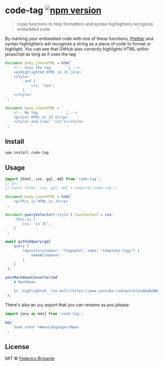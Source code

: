 # code-tag [![npm version](https://img.shields.io/npm/v/code-tag.svg)](https://www.npmjs.com/package/code-tag)

> noop functions to help formatters and syntax highlighters recognize embedded code

By marking your embedded code with one of these functions, [Prettier](https://prettier.io/docs/en/options.html#embedded-language-formatting) and syntax highlighters will recognize a string as a piece of code to format or highlight. You can see that GitHub also correctly highlights HTML within javascript as long as it uses the tag:

```js
document.body.innerHTML = html`
	<!-- Uses the tag        👆 -->
	<p>Highlighted HTML in JS 🙂</p>
	<style>
		.and {
			css: 'too';
		}
	</style>
`;

document.body.innerHTML = `
	<!-- No tag             👆 -->
	<p>Just HTML in JS 😕</p>
	<style>.and {raw: 'css'}</style>
`;
```

## Install

```sh
npm install code-tag
```

## Usage

```js
import {html, css, gql, md} from 'code-tag';
// Or:
// const {html, css, gql, md} = require('code-tag');

document.body.innerHTML = html`
	<p>This is HTML in JS</p>
`;

document.querySelector('style').textContent = css`
	.this.is {
		css: 'in JS';
	}
`;

await githubQuery(gql`
	query {
		repository(owner: "fregante", name: "template-tags") {
			nameWithOwner
		}
	}
`);

yourMarkdownConverter(md`
	# Markdown

	Is _highlighted_ [as well](https://www.youtube.com/watch?v=dQw4w9WgXcQ)
`);
```

There's also an `any` export that you can rename as you please:

```js
import {any as mdx} from 'code-tag';

mdx`
	Some other <New>Language</New>
`;
```

## License

MIT © [Federico Brigante](https://fregante.com)
